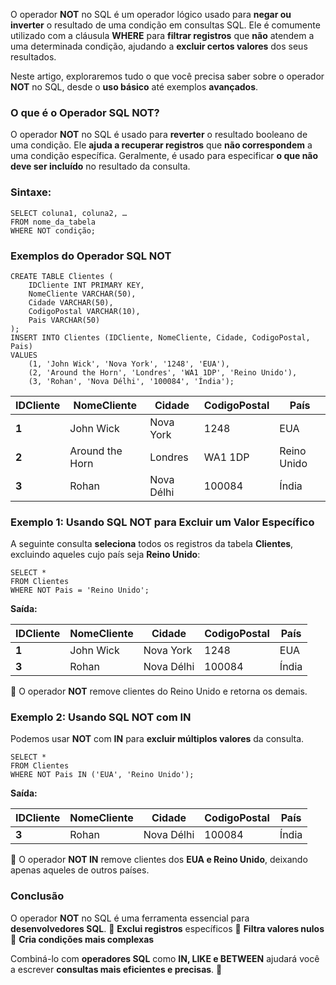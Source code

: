 O operador **NOT** no SQL é um operador lógico usado para **negar ou inverter** o resultado de uma condição em consultas SQL. Ele é comumente utilizado com a cláusula **WHERE** para **filtrar registros** que **não** atendem a uma determinada condição, ajudando a **excluir certos valores** dos seus resultados.

Neste artigo, exploraremos tudo o que você precisa saber sobre o operador **NOT** no SQL, desde o **uso básico** até exemplos **avançados**.

### **O que é o Operador SQL NOT?**

O operador **NOT** no SQL é usado para **reverter** o resultado booleano de uma condição. Ele **ajuda a recuperar registros** que **não correspondem** a uma condição específica. Geralmente, é usado para especificar **o que não deve ser incluído** no resultado da consulta.

### **Sintaxe:**

```
SELECT coluna1, coluna2, …  
FROM nome_da_tabela  
WHERE NOT condição;
```

### **Exemplos do Operador SQL NOT**

```
CREATE TABLE Clientes (
    IDCliente INT PRIMARY KEY,
    NomeCliente VARCHAR(50),
    Cidade VARCHAR(50),
    CodigoPostal VARCHAR(10),
    Pais VARCHAR(50)
);
INSERT INTO Clientes (IDCliente, NomeCliente, Cidade, CodigoPostal, Pais)
VALUES
    (1, 'John Wick', 'Nova York', '1248', 'EUA'),
    (2, 'Around the Horn', 'Londres', 'WA1 1DP', 'Reino Unido'),
    (3, 'Rohan', 'Nova Délhi', '100084', 'Índia');
```

|**IDCliente**|**NomeCliente**|**Cidade**|**CodigoPostal**|**País**|
|---|---|---|---|---|
|**1**|John Wick|Nova York|1248|EUA|
|**2**|Around the Horn|Londres|WA1 1DP|Reino Unido|
|**3**|Rohan|Nova Délhi|100084|Índia|

### **Exemplo 1: Usando SQL NOT para Excluir um Valor Específico**

A seguinte consulta **seleciona** todos os registros da tabela **Clientes**, excluindo aqueles cujo país seja **Reino Unido**:

```
SELECT *  
FROM Clientes  
WHERE NOT Pais = 'Reino Unido';
```

**Saída:**

|**IDCliente**|**NomeCliente**|**Cidade**|**CodigoPostal**|**País**|
|---|---|---|---|---|
|**1**|John Wick|Nova York|1248|EUA|
|**3**|Rohan|Nova Délhi|100084|Índia|

📌 O operador **NOT** remove clientes do Reino Unido e retorna os demais.

### **Exemplo 2: Usando SQL NOT com IN**

Podemos usar **NOT** com **IN** para **excluir múltiplos valores** da consulta.

```
SELECT *  
FROM Clientes  
WHERE NOT Pais IN ('EUA', 'Reino Unido');
```

**Saída:**

|**IDCliente**|**NomeCliente**|**Cidade**|**CodigoPostal**|**País**|
|---|---|---|---|---|
|**3**|Rohan|Nova Délhi|100084|Índia|

📌 O operador **NOT IN** remove clientes dos **EUA e Reino Unido**, deixando apenas aqueles de outros países.

### **Conclusão**

O operador **NOT** no SQL é uma ferramenta essencial para **desenvolvedores SQL**. 🔹 **Exclui registros** específicos 🔹 **Filtra valores nulos** 🔹 **Cria condições mais complexas**

Combiná-lo com **operadores SQL** como **IN, LIKE e BETWEEN** ajudará você a escrever **consultas mais eficientes e precisas**. 🚀

